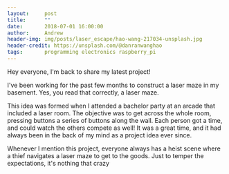 ```yaml
---
layout:     post
title:      ""
date:       2018-07-01 16:00:00
author:     Andrew
header-img: img/posts/laser_escape/hao-wang-217034-unsplash.jpg
header-credit: https://unsplash.com/@danranwanghao
tags:       programming electronics raspberry_pi
---
```


Hey everyone, I'm back to share my latest project!

I've been working for the past few months to construct a laser maze in my basement.  Yes, you read that correctly, a laser maze.

This idea was formed when I attended a bachelor party at an arcade that included a laser room.  The objective was to get across the whole room, pressing buttons a series of buttons along the wall.  Each person got a time, and could watch the others compete as well!  It was a great time, and it had always been in the back of my mind as a project idea ever since.

Whenever I mention this project, everyone always has a heist scene where a thief navigates a laser maze to get to the goods.  Just to temper the expectations, it's nothing that crazy
